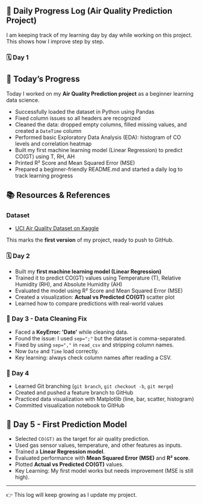 ## 📅 Daily Progress Log (Air Quality Prediction Project)

I am keeping track of my learning day by day while working on this project.  
This shows how I improve step by step.

### 🗓️ Day 1
## 📅 Today’s Progress

Today I worked on my **Air Quality Prediction project** as a beginner learning data science.  

- Successfully loaded the dataset in Python using Pandas  
- Fixed column issues so all headers are recognized  
- Cleaned the data: dropped empty columns, filled missing values, and created a `DateTime` column  
- Performed basic Exploratory Data Analysis (EDA): histogram of CO levels and correlation heatmap  
- Built my first machine learning model (Linear Regression) to predict CO(GT) using T, RH, AH  
- Printed R² Score and Mean Squared Error (MSE)  
- Prepared a beginner-friendly README.md and started a daily log to track learning progress

## 📚 Resources & References

### Dataset
- [UCI Air Quality Dataset on Kaggle](https://www.kaggle.com/datasets/dakshbhalala/uci-air-quality-dataset)

This marks the **first version** of my project, ready to push to GitHub.

### 🗓️ Day 2
- Built my **first machine learning model (Linear Regression)**  
- Trained it to predict CO(GT) values using Temperature (T), Relative Humidity (RH), and Absolute Humidity (AH)  
- Evaluated the model using R² Score and Mean Squared Error (MSE)  
- Created a visualization: **Actual vs Predicted CO(GT)** scatter plot  
- Learned how to compare predictions with real-world values  

### 📅 Day 3 - Data Cleaning Fix

- Faced a **KeyError: 'Date'** while cleaning data.  
- Found the issue: I used `sep=";"` but the dataset is comma-separated.  
- Fixed by using `sep=","` in `read_csv` and stripping column names.  
- Now `Date` and `Time` load correctly.  
- Key learning: always check column names after reading a CSV.

### 📅 Day 4
- Learned Git branching (`git branch`, `git checkout -b`, `git merge`)  
- Created and pushed a feature branch to GitHub  
- Practiced data visualization with Matplotlib (line, bar, scatter, histogram)  
- Committed visualization notebook to GitHub  

## 📅 Day 5 - First Prediction Model

- Selected `CO(GT)` as the target for air quality prediction.
- Used gas sensor values, temperature, and other features as inputs.
- Trained a **Linear Regression model**.
- Evaluated performance with **Mean Squared Error (MSE)** and **R² score**.
- Plotted **Actual vs Predicted CO(GT)** values.
- Key Learning: My first model works but needs improvement (MSE is still high).

---

👉 This log will keep growing as I update my project.
